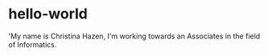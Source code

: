 # hello-world
'My name is Christina Hazen, I'm working towards an Associates in the field of Informatics.
